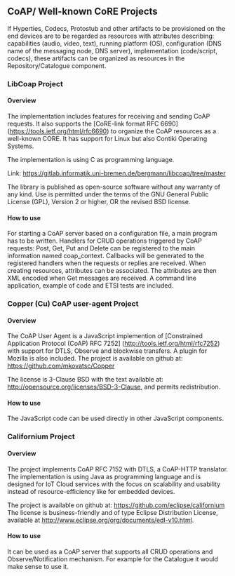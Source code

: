## CoAP/ Well-known CoRE Projects

If Hyperties, Codecs, Protostub and other artifacts to be provisioned on the end devices are to be regarded as resources with attributes describing: capabilities (audio, video, text), running platform (OS), configuration (DNS name of the messaging node, DNS server), implementation (code/script, codecs), these artifacts can be organized as resources in the Repository/Catalogue component.

### LibCoap Project

#### Overview

The implementation includes features for receiving and sending CoAP requests. It also supports the [CoRE-link format RFC 6690] (https://tools.ietf.org/html/rfc6690) to organize the CoAP resources as a well-known CORE. It has support for Linux but also Contiki Operating Systems.

The implementation is using C as programming language.

Link: https://gitlab.informatik.uni-bremen.de/bergmann/libcoap/tree/master

The library is published as open-source software without any warranty of any kind. Use is permitted under the terms of the GNU General Public License (GPL), Version 2 or higher, OR the revised BSD license. 

#### How to use

For starting a CoAP server based on a configuration file, a main program has to be written. Handlers for CRUD operations triggered by CoAP requests: Post, Get, Put and Delete can be registered to the main information named coap_context. Callbacks will be generated to the registered handlers when the requests or replies are received. When creating resources, attributes can be associated. The attributes are then XML encoded when Get messages are received. A command line application, example of code and ETSI tests are included.

### Copper (Cu) CoAP user-agent Project

#### Overview
The CoAP User Agent is a JavaScript implemention of [Constrained Application Protocol (CoAP) RFC 7252] (http://tools.ietf.org/html/rfc7252) with support for DTLS, Observe and blockwise transfers. A plugin for Mozilla is also included. 
The project is available on github at: https://github.com/mkovatsc/Copper 

The license is 3-Clause BSD with the text available at: http://opensource.org/licenses/BSD-3-Clause, and permits redistribution.

#### How to use

The JavaScript code can be used directly in other JavaScript components.

### Californium Project

#### Overview
The project implements CoAP RFC 7152 with DTLS, a CoAP-HTTP translator.
The implementation is using Java as programming language and is designed for IoT Cloud services with the focus on scalability and usability instead of resource-efficiency like for embedded devices.

The project is available on github at: https://github.com/eclipse/californium
The license is business-friendly and of type Eclipse Distribution License, available at http://www.eclipse.org/org/documents/edl-v10.html.

#### How to use

It can be used as a CoAP server that supports all CRUD operations and Observe/Notification mechanism. For example for the Catalogue it would make sense to use it.
